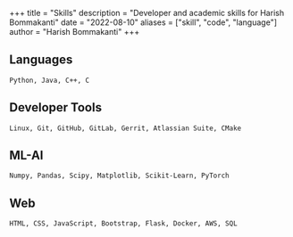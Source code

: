 +++
title = "Skills"
description = "Developer and academic skills for Harish Bommakanti"
date = "2022-08-10"
aliases = ["skill", "code", "language"]
author = "Harish Bommakanti"
+++

## Languages
`Python, Java, C++, C`

## Developer Tools
`Linux, Git, GitHub, GitLab, Gerrit, Atlassian Suite, CMake`

## ML-AI
`Numpy, Pandas, Scipy, Matplotlib, Scikit-Learn, PyTorch`

## Web
`HTML, CSS, JavaScript, Bootstrap, Flask, Docker, AWS, SQL`
